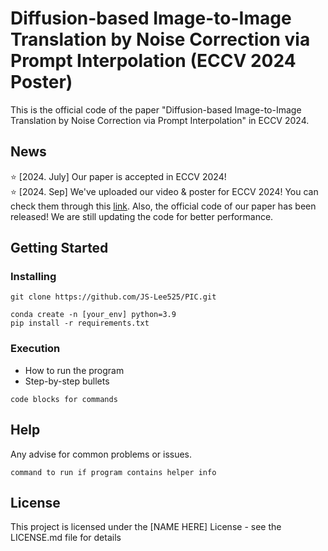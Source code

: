 # Diffusion-based Image-to-Image Translation by Noise Correction via Prompt Interpolation (ECCV 2024 Poster)

This is the official code of the paper "Diffusion-based Image-to-Image Translation by Noise Correction via Prompt Interpolation" in ECCV 2024. 

## News

:star: [2024. July] Our paper is accepted in ECCV 2024! \
:star: [2024. Sep] We've uploaded our video & poster for ECCV 2024! You can check them through this [link](https://eccv.ecva.net/virtual/2024/poster/2134). Also, the official code of our paper has been released! We are still updating the code for better performance.

## Getting Started

### Installing


```
git clone https://github.com/JS-Lee525/PIC.git
```

```
conda create -n [your_env] python=3.9
pip install -r requirements.txt
```


### Execution

* How to run the program
* Step-by-step bullets
```
code blocks for commands
```

## Help

Any advise for common problems or issues.
```
command to run if program contains helper info
```



## License

This project is licensed under the [NAME HERE] License - see the LICENSE.md file for details
